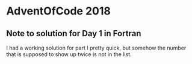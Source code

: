 # AdventOfCode 2018

## Note to solution for Day 1 in Fortran

I had a working solution for part I pretty quick, but somehow the number that is supposed to show up twice is not in the list.
